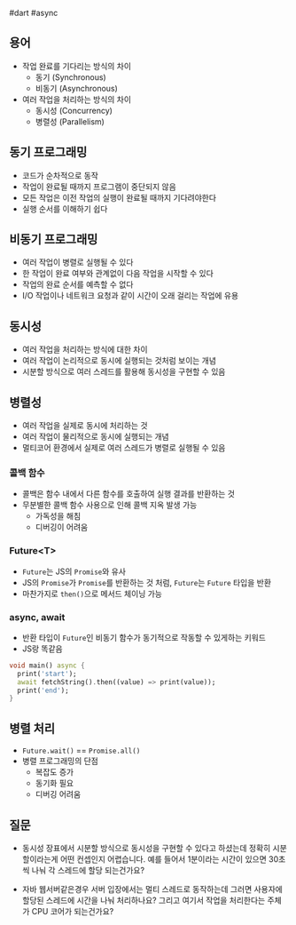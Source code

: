#dart #async

## 용어
- 작업 완료를 기다리는 방식의 차이
	- 동기 (Synchronous)
	- 비동기 (Asynchronous)
- 여러 작업을 처리하는 방식의 차이
	- 동시성 (Concurrency)
	- 병렬성 (Parallelism)

## 동기 프로그래밍
- 코드가 순차적으로 동작
- 작업이 완료될 때까지 프로그램이 중단되지 않음
- 모든 작업은 이전 작업의 실행이 완료될 때까지 기다려야한다
- 실행 순서를 이해하기 쉽다

## 비동기 프로그래밍
- 여러 작업이 병렬로 실행될 수 있다
- 한 작업이 완료 여부와 관계없이 다음 작업을 시작할 수 있다
- 작업의 완료 순서를 예측할 수 없다
- I/O 작업이나 네트워크 요청과 같이 시간이 오래 걸리는 작업에 유용

## 동시성
- 여러 작업을 처리하는 방식에 대한 차이
- 여러 작업이 논리적으로 동시에 실행되는 것처럼 보이는 개념
- 시분할 방식으로 여러 스레드를 활용해 동시성을 구현할 수 있음

## 병렬성
- 여러 작업을 실제로 동시에 처리하는 것
- 여러 작업이 물리적으로 동시에 실행되는 개념
- 멀티코어 환경에서 실제로 여러 스레드가 병렬로 실행될 수 있음

### 콜백 함수
- 콜백은 함수 내에서 다른 함수를 호출하여 실행 결과를 반환하는 것
- 무분별한 콜백 함수 사용으로 인해 콜백 지옥 발생 가능
	- 가독성을 해침
	- 디버깅이 어려움

### Future\<T>
- `Future`는 JS의 `Promise`와 유사
- JS의 `Promise`가 `Promise`를 반환하는 것 처럼, `Future`는 `Future` 타입을 반환
- 마찬가지로 `then()`으로 메서드 체이닝 가능

### async, await
- 반환 타입이 `Future`인 비동기 함수가 동기적으로 작동할 수 있게하는 키워드
- JS랑 똑같음

```dart
void main() async {
  print('start');
  await fetchString().then((value) => print(value));
  print('end');
}
```

## 병렬 처리
- `Future.wait()` == `Promise.all()`
- 병렬 프로그래밍의 단점
	- 복잡도 증가
	- 동기화 필요
	- 디버깅 어려움

## 질문
- 동시성 장표에서 시분할 방식으로 동시성을 구현할 수 있다고 하셨는데 정확히 시분할이라는게 어떤 컨셉인지 어렵습니다. 예를 들어서 1분이라는 시간이 있으면 30초씩 나눠 각 스레드에 할당 되는건가요?

- 자바 웹서버같은경우 서버 입장에서는 멀티 스레드로 동작하는데 그러면 사용자에 할당된 스레드에 시간을 나눠 처리하나요? 그리고 여기서 작업을 처리한다는 주체가 CPU 코어가 되는건가요?